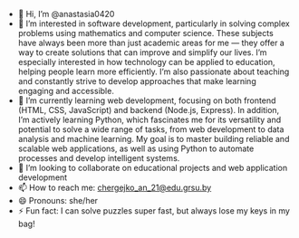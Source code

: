 - 👋 Hi, I’m @anastasia0420
- 👀 I’m interested in software development, particularly in solving complex problems using mathematics and computer science. These subjects have always been more than just academic areas for me — they offer a way to create solutions that can improve and simplify our lives. I’m especially interested in how technology can be applied to education, helping people learn more efficiently. I’m also passionate about teaching and constantly strive to develop approaches that make learning engaging and accessible.
- 🌱 I’m currently learning web development, focusing on both frontend (HTML, CSS, JavaScript) and backend (Node.js, Express). In addition, I’m actively learning Python, which fascinates me for its versatility and potential to solve a wide range of tasks, from web development to data analysis and machine learning. My goal is to master building reliable and scalable web applications, as well as using Python to automate processes and develop intelligent systems.
- 💞️ I’m looking to collaborate on educational projects and web application development
- 📫 How to reach me: chergejko_an_21@edu.grsu.by
- 😄 Pronouns: she/her
- ⚡ Fun fact: I can solve puzzles super fast, but always lose my keys in my bag!

<!---
anastasia0420/anastasia0420 is a ✨ special ✨ repository because its `README.md` (this file) appears on your GitHub profile.
You can click the Preview link to take a look at your changes.
--->
